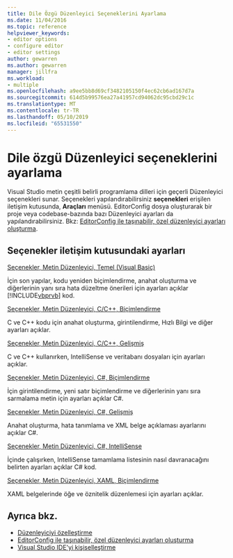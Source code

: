```yaml
---
title: Dile Özgü Düzenleyici Seçeneklerini Ayarlama
ms.date: 11/04/2016
ms.topic: reference
helpviewer_keywords:
- editor options
- configure editor
- editor settings
author: gewarren
ms.author: gewarren
manager: jillfra
ms.workload:
- multiple
ms.openlocfilehash: a9ee5bb8d69cf3482105150f4ec62cb6ad167d7a
ms.sourcegitcommit: 614d5b99576ea27a41957cd94062dc95cbd29c1c
ms.translationtype: MT
ms.contentlocale: tr-TR
ms.lasthandoff: 05/10/2019
ms.locfileid: "65531550"
---
```

# <a name="setting-language-specific-editor-options"></a>Dile özgü Düzenleyici seçeneklerini ayarlama

Visual Studio metin çeşitli belirli programlama dilleri için geçerli Düzenleyici seçenekleri sunar. Seçenekleri yapılandırabilirsiniz **seçenekleri** erişilen iletişim kutusunda, **Araçları** menüsü. EditorConfig dosya oluşturarak bir proje veya codebase-bazında bazı Düzenleyici ayarları da yapılandırabilirsiniz. Bkz: [EditorConfig ile taşınabilir, özel düzenleyici ayarları oluşturma](../../ide/create-portable-custom-editor-options.md).

## <a name="settings-available-in-the-options-dialog-box"></a>Seçenekler iletişim kutusundaki ayarları

 [Seçenekler, Metin Düzenleyici, Temel (Visual Basic)](../../ide/reference/options-text-editor-basic-visual-basic.md)

 İçin son yapılar, kodu yeniden biçimlendirme, anahat oluşturma ve diğerlerinin yanı sıra hata düzeltme önerileri için ayarları açıklar [!INCLUDE[vbprvb](../../code-quality/includes/vbprvb_md.md)] kod.

 [Seçenekler, Metin Düzenleyici, C/C++, Biçimlendirme](../../ide/reference/options-text-editor-c-cpp-formatting.md)

 C ve C++ kodu için anahat oluşturma, girintilendirme, Hızlı Bilgi ve diğer ayarları açıklar.

 [Seçenekler, Metin Düzenleyici, C/C++, Gelişmiş](../../ide/reference/options-text-editor-c-cpp-advanced.md)

 C ve C++ kullanırken, IntelliSense ve veritabanı dosyaları için ayarları açıklar.

 [Seçenekler, Metin Düzenleyici, C#, Biçimlendirme](../../ide/reference/options-text-editor-csharp-formatting.md)

 İçin girintilendirme, yeni satır biçimlendirme ve diğerlerinin yanı sıra sarmalama metin için ayarları açıklar C#.

 [Seçenekler, Metin Düzenleyici, C#, Gelişmiş](../../ide/reference/options-text-editor-csharp-advanced.md)

 Anahat oluşturma, hata tanımlama ve XML belge açıklaması ayarlarını açıklar C#.

 [Seçenekler, Metin Düzenleyici, C#, IntelliSense](../../ide/reference/options-text-editor-csharp-intellisense.md)

 İçinde çalışırken, IntelliSense tamamlama listesinin nasıl davranacağını belirten ayarları açıklar C# kod.

 [Seçenekler, Metin Düzenleyici, XAML, Biçimlendirme](../../ide/reference/options-text-editor-xaml-formatting.md)

 XAML belgelerinde öğe ve öznitelik düzenlemesi için ayarları açıklar.

## <a name="see-also"></a>Ayrıca bkz.

- [Düzenleyiciyi özelleştirme](../how-to-change-text-case-in-the-editor.md)
- [EditorConfig ile taşınabilir, özel düzenleyici ayarları oluşturma](../../ide/create-portable-custom-editor-options.md)
- [Visual Studio IDE'yi kişiselleştirme](../../ide/personalizing-the-visual-studio-ide.md)
